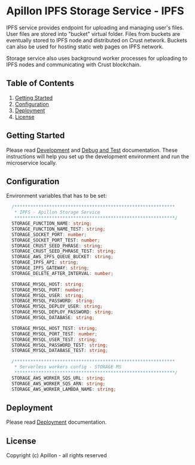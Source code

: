 # Apillon IPFS Storage Service - IPFS

IPFS service provides endpoint for uploading and managing user's files. User files are stored into "bucket" virtual folder. Files from buckets are eventually stored to IPFS node and distributed on Crust network. Buckets can also be used for hosting static web pages on IPFS network.

Storage service also uses background worker processes for uploading to IPFS nodes and communicating with Crust blockchain.

## Table of Contents

1. [Getting Started](#getting-started)
2. [Configuration](#configuration)
3. [Deployment](#deployment)
4. [License](#license)

## Getting Started

Please read [Development](../../docs/development.md) and [Debug and Test](../../docs/debug-and-test.md) documentation. These instructions will help you set up the development environment and run the microservice locally.

## Configuration

Environment variables that has to be set:

```ts
  /************************************************************
   * IPFS - Apillon Storage Service
   ************************************************************/
  STORAGE_FUNCTION_NAME: string;
  STORAGE_FUNCTION_NAME_TEST: string;
  STORAGE_SOCKET_PORT: number;
  STORAGE_SOCKET_PORT_TEST: number;
  STORAGE_CRUST_SEED_PHRASE: string;
  STORAGE_CRUST_SEED_PHRASE_TEST: string;
  STORAGE_AWS_IPFS_QUEUE_BUCKET: string;
  STORAGE_IPFS_API: string;
  STORAGE_IPFS_GATEWAY: string;
  STORAGE_DELETE_AFTER_INTERVAL: number;

  STORAGE_MYSQL_HOST: string;
  STORAGE_MYSQL_PORT: number;
  STORAGE_MYSQL_USER: string;
  STORAGE_MYSQL_PASSWORD: string;
  STORAGE_MYSQL_DEPLOY_USER: string;
  STORAGE_MYSQL_DEPLOY_PASSWORD: string;
  STORAGE_MYSQL_DATABASE: string;

  STORAGE_MYSQL_HOST_TEST: string;
  STORAGE_MYSQL_PORT_TEST: number;
  STORAGE_MYSQL_USER_TEST: string;
  STORAGE_MYSQL_PASSWORD_TEST: string;
  STORAGE_MYSQL_DATABASE_TEST: string;

  /************************************************************
   * Serverless workers config - STORAGE MS
   ************************************************************/
  STORAGE_AWS_WORKER_SQS_URL: string;
  STORAGE_AWS_WORKER_SQS_ARN: string;
  STORAGE_AWS_WORKER_LAMBDA_NAME: string;
```

## Deployment

Please read [Deployment](../../docs/deployment.md) documentation.

## License

Copyright (c) Apillon - all rights reserved
